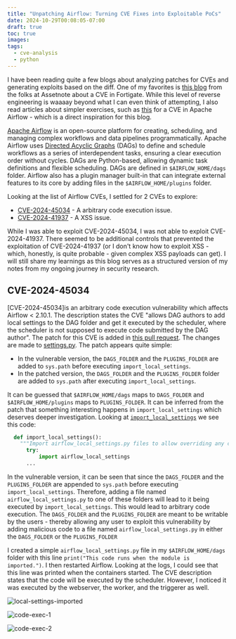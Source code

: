 ```yaml
---
title: "Unpatching Airflow: Turning CVE Fixes into Exploitable PoCs"
date: 2024-10-29T00:08:05-07:00
draft: true
toc: true
images:
tags:
  - cve-analysis
  - python
---
```

I have been reading quite a few blogs about analyzing patches for CVEs and generating exploits based on the diff. One of my favorites is [this blog](https://www.assetnote.io/resources/research/two-bytes-is-plenty-fortigate-rce-with-cve-2024-21762) from the folks at Assetnote about a CVE in Fortigate. While this level of reverse engineering is waaaay beyond what I can even think of attempting, I also read articles about simpler exercises, such as [this](https://blog.securelayer7.net/arbitrary-code-execution-in-apache-airflow/) for a CVE in Apache Airflow - which is a direct inspiration for this blog.

[Apache Airflow](https://airflow.apache.org/) is an open-source platform for creating, scheduling, and managing complex workflows and data pipelines programmatically. Apache Airflow uses [Directed Acyclic Graphs](https://airflow.apache.org/docs/apache-airflow/stable/core-concepts/dags.html) (DAGs) to define and schedule workflows as a series of interdependent tasks, ensuring a clear execution order without cycles. DAGs are Python-based, allowing dynamic task definitions and flexible scheduling. DAGs are defined in `$AIRFLOW_HOME/dags` folder. Airflow also has a plugin manager built-in that can integrate external features to its core by adding files in the `$AIRFLOW_HOME/plugins` folder.

Looking at the list of Airflow CVEs, I settled for 2 CVEs to explore: 
* [CVE-2024-45034](https://www.cvedetails.com/cve/CVE-2024-45034/) - A arbitrary code execution issue.
* [CVE-2024-41937](https://www.cvedetails.com/cve/CVE-2024-41937/) - A XSS issue.

While I was able to exploit CVE-2024-45034, I was not able to exploit CVE-2024-41937. There seemed to be additional controls that prevented the exploitation of CVE-2024-41937 (or I don't know how to exploit XSS - which, honestly, is quite probable - given complex XSS payloads can get). I will still share my learnings as this blog serves as a structured version of my notes from my ongoing journey in security research.

## CVE-2024-45034
[CVE-2024-45034]is an arbitrary code execution vulnerability which affects Airflow < 2.10.1. The description states the CVE "allows DAG authors to add local settings to the DAG folder and get it executed by the scheduler, where the scheduler is not supposed to execute code submitted by the DAG author". The patch for this CVE is added in [this pull request](https://github.com/apache/airflow/pull/41672). The changes are made to [settings.py](https://github.com/apache/airflow/blob/2.9.3/airflow/settings.py). The patch appears quite simple: 
* In the vulnerable version, the `DAGS_FOLDER` and the `PLUGINS_FOLDER` are added to `sys.path` before executing `import_local_settings`.
* In the patched version, the `DAGS_FOLDER` and the `PLUGINS_FOLDER` folder are added to `sys.path` after executing `import_local_settings`.

It can be guessed that `$AIRFLOW_HOME/dags` maps to `DAGS_FOLDER` and `$AIRFLOW_HOME/plugins` maps to `PLUGINS_FOLDER`. It can be inferred from the patch that something interesting happens in `import_local_settings` which deserves deeper investigation. Looking at [`import_local_settings`](https://github.com/apache/airflow/blob/81845de9d95a733b4eb7826aaabe23ba9813eba3/airflow/settings.py#L474) we see this code:
```Python
  def import_local_settings():
    """Import airflow_local_settings.py files to allow overriding any configs in settings.py file."""
      try:
          import airflow_local_settings
      ...
```
In the vulnerable version, it can be seen that since the `DAGS_FOLDER` and the `PLUGINS_FOLDER` are appended to `sys.path` before executing `import_local_settings`. Therefore, adding a file named `airflow_local_settings.py` to one of these folders will lead to it being executed by `import_local_settings`. This would lead to arbitrary code execution. The `DAGS_FOLDER` and the `PLUGINS_FOLDER` are meant to be writable by the users - thereby allowing any user to exploit this vulnerability by adding malicious code to a file named `airflow_local_settings.py` in either the `DAGS_FOLDER` or the `PLUGINS_FOLDER`

I created a simple `airflow_local_settings.py` file in my `$AIRFLOW_HOME/dags` folder with this line `print("This code runs when the module is imported.")`. I then restarted Airflow. Looking at the logs, I could see that this line was printed when the containers started. The CVE description states that the code will be executed by the scheduler. However, I noticed it was executed by the webserver, the worker, and the triggerer as well.

![local-settings-imported](/airflow-rev-1.png)

![code-exec-1](/airflow-rev-2.png)

![code-exec-2](/airflow-rev-3.png)